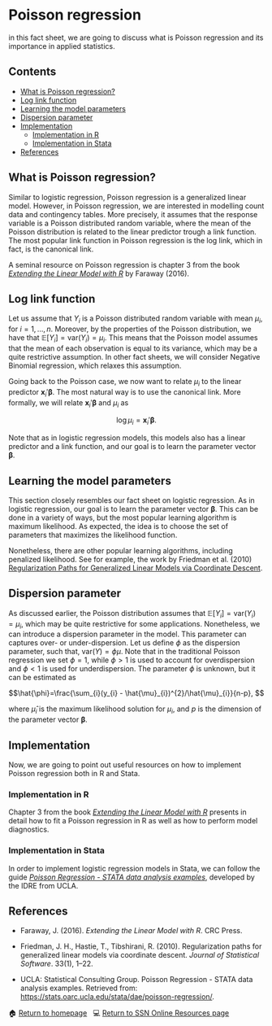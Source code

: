 # Poisson regression

in this fact sheet, we are going to discuss what is Poisson regression and its importance in applied statistics.


## Contents

- [What is Poisson regression?](#what_is_Pois_reg)
- [Log link function](#log_link_pois)
- [Learning the model parameters](#pois_estimation)
- [Dispersion parameter](#pois_Dispersion)
- [Implementation](#pois_implementation)
    - [Implementation in R](#pois_in_r)
    - [Implementation in Stata](#pois_in_stata)
- [References](#pois_ref)

## <a class=anchor id=what_is_Pois_reg></a> What is Poisson regression?

Similar to logistic regression, Poisson regression is a generalized linear model. However, in Poisson regression, we are interested in modelling count data and contingency tables. More precisely, it assumes that the response variable is a Poisson distributed random variable, where the mean of the Poisson distribution is related to the linear predictor trough a link function. The most popular link function in Poisson regression is the log link, which in fact, is the canonical link. 

A seminal resource on Poisson regression is chapter 3 from the book [*Extending the Linear Model with R*](https://www.taylorfrancis.com/books/mono/10.1201/9781315382722/extending-linear-model-julian-faraway) by Faraway (2016).

## <a class=anchor id=log_link_pois></a> Log link function

Let us assume that $Y_{i}$ is a Poisson distributed random variable with mean $\mu_{i}$, for $i=1,\dots,\,n$. Moreover, by the properties of the Poisson distribution, we have that $\mathbb{E}[Y_{i}] = \text{var}(Y_{i}) = \mu_{i}$. This means that the Poisson model assumes that the mean of each observation is equal to its variance, which may be a quite restrictive assumption. In other fact sheets, we will consider Negative Binomial regression, which relaxes this assumption.

Going back to the Poisson case, we now want to relate $\mu_{i}$ to the linear predictor $\mathbf{x}_{i}'\boldsymbol{\beta}$. The most natural way is to use the canonical link. More formally, we will relate $\mathbf{x}_{i}'\boldsymbol{\beta}$ and $\mu_{i}$ as

$$\log{\mu_{i}} =\mathbf{x}_{i}'\boldsymbol{\beta}. $$

Note that as in logistic regression models, this models also has a linear predictor and a link function, and our goal is to learn the parameter vector $\boldsymbol{\beta}$. 

## <a class=anchor id=pois_estimation></a> Learning the model parameters

This section closely resembles our fact sheet on logistic regression. As in logistic regression, our goal is to learn the parameter vector $\boldsymbol{\beta}$. This can be done in a variety of ways, but the most popular learning algorithm is maximum likelihood. As expected, the idea is to choose the set of parameters that maximizes the likelihood function.

Nonetheless, there are other popular learning algorithms, including penalized likelihood. See for example, the work by Friedman et al. (2010) [Regularization Paths for Generalized Linear Models via Coordinate Descent](https://doi.org/10.18637/jss.v033.i01).

## <a class=anchor id=pois_Dispersion></a> Dispersion parameter

As discussed earlier, the Poisson distribution assumes that $\mathbb{E}[Y_{i}] = \text{var}(Y_{i}) = \mu_{i}$, which may be quite restrictive for some applications. Nonetheless, we can introduce a dispersion parameter in the model. This parameter can captures over- or under-dispersion. Let us define $\phi$ as the dispersion parameter, such that, $\text{var}(Y) = \phi\mu$. Note that in the traditional Poisson regression we set $\phi=1$, while $\phi>1$ is used to account for overdispersion and $\phi<1$ is used for underdispersion. The parameter $\phi$ is unknown, but it can be estimated as 

$$\hat{\phi}=\frac{\sum_{i}(y_{i} - \hat{\mu}_{i})^{2}/\hat{\mu}_{i}}{n-p}, $$

where $\hat{\mu}_{i}$ is the maximum likelihood solution for $\mu_{i}$, and $p$ is the dimension of the parameter vector $\boldsymbol{\beta}$.

## <a class=anchor id=pois_implementation></a> Implementation

Now, we are going to point out useful resources on how to implement Poisson regression both in R and Stata.

### <a class=anchor id=pois_in_r></a> Implementation in R

Chapter 3 from the book [*Extending the Linear Model with R*](https://www.taylorfrancis.com/books/mono/10.1201/9781315382722/extending-linear-model-julian-faraway) presents in detail how to fit a Poisson regression in R as well as how to perform model diagnostics.

### <a class=anchor id=pois_in_stata></a> Implementation in Stata

In order to implement logistic regression models in Stata, we can follow the guide [*Poisson Regression - STATA data analysis examples*](https://stats.oarc.ucla.edu/stata/dae/poisson-regression/), developed by the IDRE from UCLA. 

## <a class=anchor id=pois_ref></a> References

+ Faraway, J. (2016). *Extending the Linear Model with R*. CRC Press.

+ Friedman, J. H., Hastie, T., Tibshirani, R. (2010). Regularization paths for generalized linear models via coordinate descent. *Journal of Statistical Software*. 33(1), 1–22.

* UCLA: Statistical Consulting Group. Poisson Regression - STATA data analysis examples. Retrieved from: https://stats.oarc.ucla.edu/stata/dae/poisson-regression/.

<span>&#127968;</span> <a href="https://anustatsupportonline.github.io/">Return to homepage</a> <span>&nbsp;</span> 
<span>&#128187;</span> <a href="https://anustatsupportonline.github.io/SSN-online-resources">Return to SSN Online Resources page</a>
